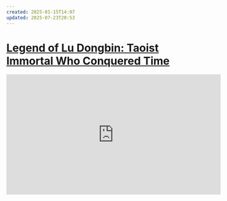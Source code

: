 ```yaml
---
created: 2025-01-15T14:07
updated: 2025-07-23T20:53
---
```

# [Legend of Lu Dongbin: Taoist Immortal Who Conquered Time](https://youtu.be/EppntjqTfq4?si=XOfXOE1c11PrpqML)

<iframe width="560" height="315" src="https://www.youtube-nocookie.com/embed/EppntjqTfq4" title="YouTube video player" frameborder="0" allow="accelerometer; autoplay; clipboard-write; encrypted-media; gyroscope; picture-in-picture" allowfullscreen></iframe>